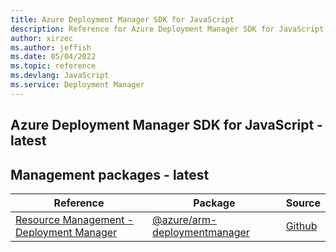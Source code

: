 ```yaml
---
title: Azure Deployment Manager SDK for JavaScript
description: Reference for Azure Deployment Manager SDK for JavaScript
author: xirzec
ms.author: jeffish
ms.date: 05/04/2022
ms.topic: reference
ms.devlang: JavaScript
ms.service: Deployment Manager
---
```

## Azure Deployment Manager SDK for JavaScript - latest
## Management packages - latest
| Reference | Package | Source |
|---|---|---|
|[Resource Management - Deployment Manager](javascript/api/overview/azure/arm-deploymentmanager-readme)|[@azure/arm-deploymentmanager](https://www.npmjs.com/package/@azure/arm-deploymentmanager)|[Github](https://github.com/Azure/azure-sdk-for-js/blob/main/sdk/deploymentmanager/arm-deploymentmanager)|

